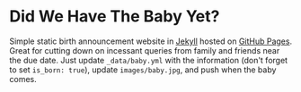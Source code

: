 Did We Have The Baby Yet?
=========================

Simple static birth announcement website in [Jekyll](http://jekyllrb.com/) hosted on [GitHub Pages](https://pages.github.com). Great for cutting down on incessant queries from family and friends near the due date. Just update `_data/baby.yml` with the information (don't forget to set `is_born: true`), update `images/baby.jpg`, and push when the baby comes.
